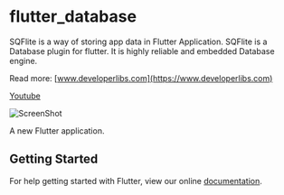 # flutter_database

SQFlite is a way of storing app data in Flutter Application. SQFlite is a Database plugin for flutter. It is highly reliable and embedded Database engine. 

Read more: [www.developerlibs.com](https://www.developerlibs.com)

[Youtube](https://youtu.be/D9jUX1JB1is)

![ScreenShot](https://github.com/DeveloperLibs/FlutterExamples/blob/master/flutter_database/screen/Databasegif.gif)

A new Flutter application.

## Getting Started

For help getting started with Flutter, view our online
[documentation](https://flutter.io/).
